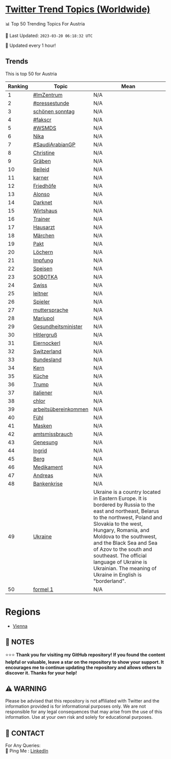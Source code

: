 [Twitter Trend Topics (Worldwide)](https://github.com/ErcinDedeoglu/Twitter-Trend-Topics)
==========


📊 Top 50 Trending Topics For Austria

📆 Last Updated: `2023-03-20 06:18:32 UTC`

🔧 Updated every 1 hour!


## Trends

This is top 50 for Austria

| Ranking | Topic | Mean |
| ------- | ------------ | ------------ |
| 1 | [#ImZentrum](http://twitter.com/search?q=%23ImZentrum) | N/A |
| 2 | [#pressestunde](http://twitter.com/search?q=%23pressestunde) | N/A |
| 3 | [schönen sonntag](http://twitter.com/search?q=sch%c3%b6nen+sonntag) | N/A |
| 4 | [#fakscr](http://twitter.com/search?q=%23fakscr) | N/A |
| 5 | [#WSMDS](http://twitter.com/search?q=%23WSMDS) | N/A |
| 6 | [Nika](http://twitter.com/search?q=Nika) | N/A |
| 7 | [#SaudiArabianGP](http://twitter.com/search?q=%23SaudiArabianGP) | N/A |
| 8 | [Christine](http://twitter.com/search?q=Christine) | N/A |
| 9 | [Gräben](http://twitter.com/search?q=Gr%c3%a4ben) | N/A |
| 10 | [Beileid](http://twitter.com/search?q=Beileid) | N/A |
| 11 | [karner](http://twitter.com/search?q=karner) | N/A |
| 12 | [Friedhöfe](http://twitter.com/search?q=Friedh%c3%b6fe) | N/A |
| 13 | [Alonso](http://twitter.com/search?q=Alonso) | N/A |
| 14 | [Darknet](http://twitter.com/search?q=Darknet) | N/A |
| 15 | [Wirtshaus](http://twitter.com/search?q=Wirtshaus) | N/A |
| 16 | [Trainer](http://twitter.com/search?q=Trainer) | N/A |
| 17 | [Hausarzt](http://twitter.com/search?q=Hausarzt) | N/A |
| 18 | [Märchen](http://twitter.com/search?q=M%c3%a4rchen) | N/A |
| 19 | [Pakt](http://twitter.com/search?q=Pakt) | N/A |
| 20 | [Löchern](http://twitter.com/search?q=L%c3%b6chern) | N/A |
| 21 | [Impfung](http://twitter.com/search?q=Impfung) | N/A |
| 22 | [Speisen](http://twitter.com/search?q=Speisen) | N/A |
| 23 | [SOBOTKA](http://twitter.com/search?q=SOBOTKA) | N/A |
| 24 | [Swiss](http://twitter.com/search?q=Swiss) | N/A |
| 25 | [leitner](http://twitter.com/search?q=leitner) | N/A |
| 26 | [Spieler](http://twitter.com/search?q=Spieler) | N/A |
| 27 | [muttersprache](http://twitter.com/search?q=muttersprache) | N/A |
| 28 | [Mariupol](http://twitter.com/search?q=Mariupol) | N/A |
| 29 | [Gesundheitsminister](http://twitter.com/search?q=Gesundheitsminister) | N/A |
| 30 | [Hitlergruß](http://twitter.com/search?q=Hitlergru%c3%9f) | N/A |
| 31 | [Eiernockerl](http://twitter.com/search?q=Eiernockerl) | N/A |
| 32 | [Switzerland](http://twitter.com/search?q=Switzerland) | N/A |
| 33 | [Bundesland](http://twitter.com/search?q=Bundesland) | N/A |
| 34 | [Kern](http://twitter.com/search?q=Kern) | N/A |
| 35 | [Küche](http://twitter.com/search?q=K%c3%bcche) | N/A |
| 36 | [Trump](http://twitter.com/search?q=Trump) | N/A |
| 37 | [italiener](http://twitter.com/search?q=italiener) | N/A |
| 38 | [chlor](http://twitter.com/search?q=chlor) | N/A |
| 39 | [arbeitsübereinkommen](http://twitter.com/search?q=arbeits%c3%bcbereinkommen) | N/A |
| 40 | [Fühl](http://twitter.com/search?q=F%c3%bchl) | N/A |
| 41 | [Masken](http://twitter.com/search?q=Masken) | N/A |
| 42 | [amtsmissbrauch](http://twitter.com/search?q=amtsmissbrauch) | N/A |
| 43 | [Genesung](http://twitter.com/search?q=Genesung) | N/A |
| 44 | [Ingrid](http://twitter.com/search?q=Ingrid) | N/A |
| 45 | [Berg](http://twitter.com/search?q=Berg) | N/A |
| 46 | [Medikament](http://twitter.com/search?q=Medikament) | N/A |
| 47 | [Andreas](http://twitter.com/search?q=Andreas) | N/A |
| 48 | [Bankenkrise](http://twitter.com/search?q=Bankenkrise) | N/A |
| 49 | [Ukraine](http://twitter.com/search?q=Ukraine) | Ukraine is a country located in Eastern Europe. It is bordered by Russia to the east and northeast, Belarus to the northwest, Poland and Slovakia to the west, Hungary, Romania, and Moldova to the southwest, and the Black Sea and Sea of Azov to the south and southeast. The official language of Ukraine is Ukrainian. The meaning of Ukraine in English is "borderland". |
| 50 | [formel 1](http://twitter.com/search?q=formel+1) | N/A |



# Regions

* [Vienna](</Austria/Vienna.md>)



## 📝 NOTES

⭐⭐⭐ **Thank you for visiting my GitHub repository! If you found the content helpful or valuable, leave a star on the repository to show your support. It encourages me to continue updating the repository and allows others to discover it. Thanks for your help!**


## ⚠️ WARNING

Please be advised that this repository is not affiliated with Twitter and the information provided is for informational purposes only. We are not responsible for any legal consequences that may arise from the use of this information. Use at your own risk and solely for educational purposes.


## 📨 CONTACT

 For Any Queries:  
            🏓 Ping Me : [LinkedIn](https://www.linkedin.com/in/ercindedeoglu/)
